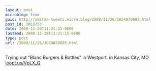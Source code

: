 ```yaml
---
layout: post
microblog: true
guid: http://vmstan-tweets.micro.blog/2008/11/26/1024870695.html
post_id: 3053753
date: 2008-11-26T11:21:15-0600
lastmod: 2008-11-26T11:21:15-0600
type: post
url: /2008/11/26/1024870695.html
---
```

Trying out "Blanc Burgers & Bottles" in Westport. in Kansas City, MO [loopt.us/VpLX_Q](http://loopt.us/VpLX_Q)
